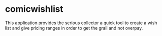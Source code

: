 # comicwishlist
This application provides the serious collector a quick tool to create a wish list and give pricing ranges in order to get the grail and not overpay.
